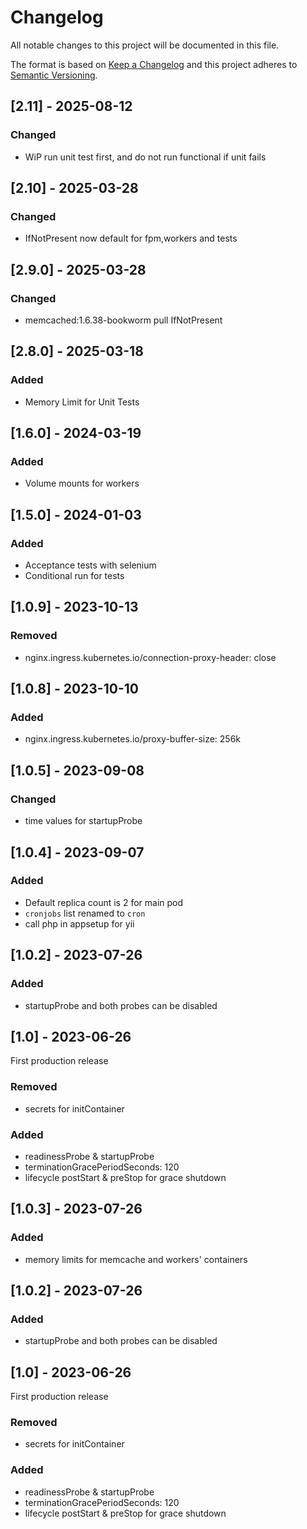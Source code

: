 # Changelog
All notable changes to this project will be documented in this file.

The format is based on [Keep a Changelog](http://keepachangelog.com/en/1.0.0/)
and this project adheres to [Semantic Versioning](http://semver.org/spec/v2.0.0.html).

## [2.11] - 2025-08-12
### Changed
- WiP run unit test first, and do not run functional if unit fails  

## [2.10] - 2025-03-28
### Changed
- IfNotPresent now default for fpm,workers and tests 

## [2.9.0] - 2025-03-28
### Changed
- memcached:1.6.38-bookworm pull IfNotPresent

## [2.8.0] - 2025-03-18
### Added
- Memory Limit for Unit Tests

## [1.6.0] - 2024-03-19
### Added
- Volume mounts for workers

## [1.5.0] - 2024-01-03
### Added
- Acceptance tests with selenium
- Conditional run for tests

## [1.0.9] - 2023-10-13
### Removed
- nginx.ingress.kubernetes.io/connection-proxy-header: close
## [1.0.8] - 2023-10-10
### Added
- nginx.ingress.kubernetes.io/proxy-buffer-size: 256k
## [1.0.5] - 2023-09-08
### Changed
- time values for startupProbe
## [1.0.4] - 2023-09-07
### Added
- Default replica count is 2 for main pod
- `cronjobs` list renamed to `cron`
- call php in appsetup for yii
## [1.0.2] - 2023-07-26
### Added
- startupProbe and both probes can be disabled
## [1.0] - 2023-06-26
First production release
### Removed
- secrets for initContainer
### Added
- readinessProbe & startupProbe
- terminationGracePeriodSeconds: 120
- lifecycle postStart & preStop for grace shutdown

## [1.0.3] - 2023-07-26
### Added
- memory limits for memcache and workers' containers
## [1.0.2] - 2023-07-26
### Added
- startupProbe and both probes can be disabled
## [1.0] - 2023-06-26
First production release
### Removed
- secrets for initContainer
### Added
- readinessProbe & startupProbe
- terminationGracePeriodSeconds: 120
- lifecycle postStart & preStop for grace shutdown






